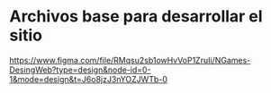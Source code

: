 # Archivos base para desarrollar el sitio

<https://www.figma.com/file/RMqsu2sb1owHvVoP1ZruIi/NGames-DesingWeb?type=design&node-id=0-1&mode=design&t=J6o8jzJ3nYOZJWTb-0>
